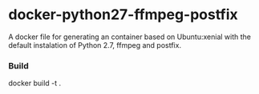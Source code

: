 # docker-python27-ffmpeg-postfix

A docker file for generating an container based on Ubuntu:xenial with the default 
instalation of Python 2.7, ffmpeg and postfix.


### Build

docker build -t <imageName> .
